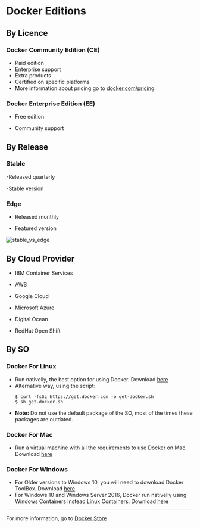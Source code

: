 # Docker Editions

## By Licence

### Docker Community Edition (CE)
- Paid edition
- Enterprise support
- Extra products
- Certified on specific platforms
- More information about pricing go to [docker.com/pricing](docker.com/pricing)

### Docker Enterprise Edition (EE)

- Free edition

- Community support


## By Release

### Stable

-Released quarterly

-Stable version

### Edge

- Released monthly

- Featured version

![stable_vs_edge](https://nickjanetakis.com/assets/blog/docker-ce-vs-ee-release-cycle-3fff8e62c74a88ef6fd7115d8289fd9c29108ee5c43d0b23f7ff473d3ab770a2.jpg)


## By Cloud Provider

- IBM Container Services

- AWS

- Google Cloud 

- Microsoft Azure

- Digital Ocean

- RedHat Open Shift


## By SO

### Docker For Linux

- Run nativelly, the best option for using Docker.
  Download [here](https://docs.docker.com/install/)
- Alternative way, using the script: 
  ```
  $ curl -fsSL https://get.docker.com -o get-docker.sh
  $ sh get-docker.sh
  ```
- **Note:** Do not use the default package of the SO, most of the times these packages are outdated.

### Docker For Mac

- Run a virtual machine with all the requirements to use Docker on Mac. 
  Download [here](https://docs.docker.com/docker-for-mac/)

### Docker For Windows

- For Older versions to Windows 10, you will need to download Docker ToolBox. 
  Download [here](https://docs.docker.com/toolbox/overview/)
- For Windows 10 and Windows Server 2016, Docker run nativelly using Windows Containers instead Linux Containers. 
  Download [here](https://docs.docker.com/docker-for-windows/install/#what-to-know-before-you-install)


---

For more information, go to [Docker Store](https://store.docker.com/)
